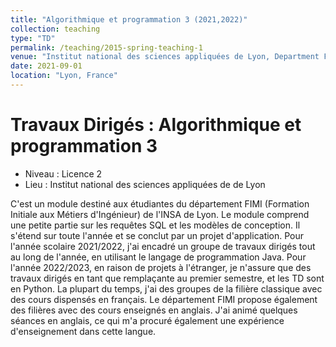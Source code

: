 ```yaml
---
title: "Algorithmique et programmation 3 (2021,2022)"
collection: teaching
type: "TD"
permalink: /teaching/2015-spring-teaching-1
venue: "Institut national des sciences appliquées de Lyon, Department FIMI"
date: 2021-09-01
location: "Lyon, France"
---
```



Travaux Dirigés : Algorithmique et programmation 3
======

- Niveau : Licence 2
- Lieu : Institut national des sciences appliquées de de Lyon


C'est un module destiné aux étudiantes du département FIMI (Formation Initiale aux Métiers d'Ingénieur) de l'INSA de Lyon. Le module comprend une petite partie sur les requêtes SQL et les modèles de conception. Il s'étend sur toute l'année et se conclut par un projet d'application. Pour l'année scolaire 2021/2022, j'ai encadré un groupe de travaux dirigés tout au long de l'année, en utilisant le langage de programmation Java. Pour l'année 2022/2023, en raison de projets à l'étranger, je n'assure que des travaux dirigés en tant que remplaçante au premier semestre, et les TD sont en Python. La plupart du temps, j'ai des groupes de la filière classique avec des cours dispensés en français. Le département FIMI propose également des filières avec des cours enseignés en anglais. J'ai animé quelques séances en anglais, ce qui m'a procuré également une expérience d'enseignement dans cette langue.
